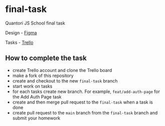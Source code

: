 # final-task
Quantori JS School final task

Design - [Figma](https://www.figma.com/file/PB1YUYKosRJtLkBqoI395O/Untitled?node-id=0-1&t=bOmEqh3pAUdZvcl4-0)

Tasks - [Trello](https://trello.com/b/p6E2IUfP/final-task)

## How to complete the task
 - create Trello account and clone the Trello board
 - make a fork of this repository 
 - create and checkout to the new `final-task` branch
 - start work on tasks
 - for each tasks create new branch. For example, `feat/add-auth-page` for the Add Auth Page task
 - create and then merge pull request to the `final-task` when a task is done 
 - create pull request  to the `main` branch from the `final-task` branch and submit your homework

